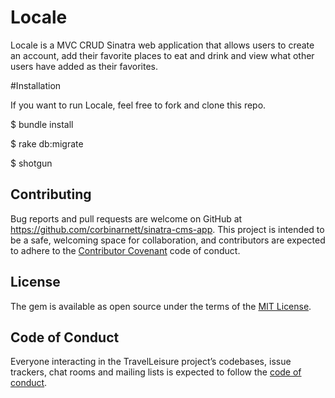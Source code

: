 # Locale

Locale is a MVC CRUD Sinatra web application that allows users to create an account, add their favorite places to eat and drink and view what other users have added as their favorites.

#Installation

If you want to run Locale, feel free to fork and clone this repo.

$ bundle install

$ rake db:migrate

$ shotgun

## Contributing

Bug reports and pull requests are welcome on GitHub at https://github.com/corbinarnett/sinatra-cms-app. This project is intended to be a safe, welcoming space for collaboration, and contributors are expected to adhere to the [Contributor Covenant](http://contributor-covenant.org) code of conduct.

## License

The gem is available as open source under the terms of the [MIT License](https://opensource.org/licenses/MIT).

## Code of Conduct

Everyone interacting in the TravelLeisure project’s codebases, issue trackers, chat rooms and mailing lists is expected to follow the [code of conduct](https://github.com/corbinarnett/travel_leisure/blob/master/CODE_OF_CONDUCT.md).